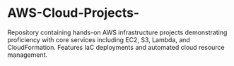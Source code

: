 # AWS-Cloud-Projects-
Repository containing hands-on AWS infrastructure projects demonstrating proficiency with core services including EC2, S3, Lambda, and CloudFormation. Features IaC deployments and automated cloud resource management.
